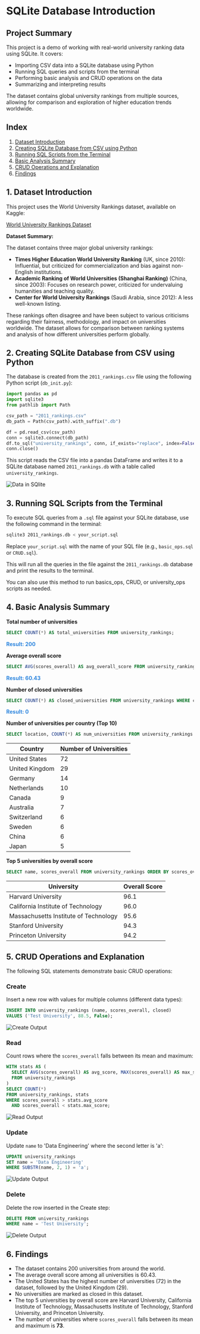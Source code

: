 


# SQLite Database Introduction

## Project Summary

This project is a demo of working with real-world university ranking data using SQLite. It covers:
- Importing CSV data into a SQLite database using Python
- Running SQL queries and scripts from the terminal
- Performing basic analysis and CRUD operations on the data
- Summarizing and interpreting results

The dataset contains global university rankings from multiple sources, allowing for comparison and exploration of higher education trends worldwide.


## Index

1. [Dataset Introduction](#1-dataset-introduction)
2. [Creating SQLite Database from CSV using Python](#2-creating-sqlite-database-from-csv-using-python)
3. [Running SQL Scripts from the Terminal](#3-running-sql-scripts-from-the-terminal)
4. [Basic Analysis Summary](#4-basic-analysis-summary)
5. [CRUD Operations and Explanation](#5-crud-operations-and-explanation)
6. [Findings](#6-findings)


## 1. Dataset Introduction

This project uses the World University Rankings dataset, available on Kaggle:

[World University Rankings Dataset](https://www.kaggle.com/datasets/mylesoneill/world-university-rankings?resource=download)

**Dataset Summary:**

The dataset contains three major global university rankings:
- **Times Higher Education World University Ranking** (UK, since 2010): Influential, but criticized for commercialization and bias against non-English institutions.
- **Academic Ranking of World Universities (Shanghai Ranking)** (China, since 2003): Focuses on research power, criticized for undervaluing humanities and teaching quality.
- **Center for World University Rankings** (Saudi Arabia, since 2012): A less well-known listing.

These rankings often disagree and have been subject to various criticisms regarding their fairness, methodology, and impact on universities worldwide. The dataset allows for comparison between ranking systems and analysis of how different universities perform globally.

## 2. Creating SQLite Database from CSV using Python

The database is created from the `2011_rankings.csv` file using the following Python script (`db_init.py`):

```python
import pandas as pd
import sqlite3
from pathlib import Path

csv_path = "2011_rankings.csv"
db_path = Path(csv_path).with_suffix(".db")

df = pd.read_csv(csv_path)
conn = sqlite3.connect(db_path)
df.to_sql("university_rankings", conn, if_exists="replace", index=False)
conn.close()
```

This script reads the CSV file into a pandas DataFrame and writes it to a SQLite database named `2011_rankings.db` with a table called `university_rankings`.

![Data in SQlite](images/db.png)


## 3. Running SQL Scripts from the Terminal

To execute SQL queries from a `.sql` file against your SQLite database, use the following command in the terminal:

```bash
sqlite3 2011_rankings.db < your_script.sql
```

Replace `your_script.sql` with the name of your SQL file (e.g., `basic_ops.sql` or `CRUD.sql`).

This will run all the queries in the file against the `2011_rankings.db` database and print the results to the terminal.

You can also use this method to run basics_ops, CRUD, or university_ops scripts as needed.

## 4. Basic Analysis Summary

**Total number of universities**
```sql
SELECT COUNT(*) AS total_universities FROM university_rankings;
```
<span style="font-weight:bold; color:#2e86de;">Result: 200</span>

**Average overall score**
```sql
SELECT AVG(scores_overall) AS avg_overall_score FROM university_rankings;
```
<span style="font-weight:bold; color:#2e86de;">Result: 60.43</span>

**Number of closed universities**
```sql
SELECT COUNT(*) AS closed_universities FROM university_rankings WHERE closed = 1;
```
<span style="font-weight:bold; color:#2e86de;">Result: 0</span>


**Number of universities per country (Top 10)**
```sql
SELECT location, COUNT(*) AS num_universities FROM university_rankings GROUP BY location ORDER BY num_universities DESC;
```
| Country | Number of Universities |
|---------|-----------------------|
| United States | 72 |
| United Kingdom | 29 |
| Germany | 14 |
| Netherlands | 10 |
| Canada | 9 |
| Australia | 7 |
| Switzerland | 6 |
| Sweden | 6 |
| China | 6 |
| Japan | 5 |


**Top 5 universities by overall score**
```sql
SELECT name, scores_overall FROM university_rankings ORDER BY scores_overall DESC LIMIT 5;
```
| University | Overall Score |
|------------|---------------|
| Harvard University | 96.1 |
| California Institute of Technology | 96.0 |
| Massachusetts Institute of Technology | 95.6 |
| Stanford University | 94.3 |
| Princeton University | 94.2 |

## 5. CRUD Operations and Explanation
The following SQL statements demonstrate basic CRUD operations:

### Create
Insert a new row with values for multiple columns (different data types):

```sql
INSERT INTO university_rankings (name, scores_overall, closed)
VALUES ('Test University', 88.5, False);
```

![Create Output](images/create.png)

### Read
Count rows where the `scores_overall` falls between its mean and maximum:

```sql
WITH stats AS (
  SELECT AVG(scores_overall) AS avg_score, MAX(scores_overall) AS max_score
  FROM university_rankings
)
SELECT COUNT(*)
FROM university_rankings, stats
WHERE scores_overall > stats.avg_score
  AND scores_overall < stats.max_score;
```

![Read Output](images/read.png)

### Update
Update `name` to 'Data Engineering' where the second letter is 'a':

```sql
UPDATE university_rankings
SET name = 'Data Engineering'
WHERE SUBSTR(name, 2, 1) = 'a';
```

![Update Output](images/update.png)

### Delete
Delete the row inserted in the Create step:

```sql
DELETE FROM university_rankings
WHERE name = 'Test University';
```


![Delete Output](images/delete.png)


## 6. Findings

- The dataset contains 200 universities from around the world.
- The average overall score among all universities is 60.43.
- The United States has the highest number of universities (72) in the dataset, followed by the United Kingdom (29).
- No universities are marked as closed in this dataset.
- The top 5 universities by overall score are Harvard University, California Institute of Technology, Massachusetts Institute of Technology, Stanford University, and Princeton University.
- The number of universities where `scores_overall` falls between its mean and maximum is **73**.


